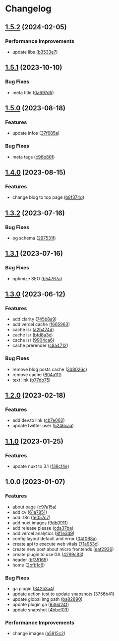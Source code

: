 # Changelog

## [1.5.2](https://github.com/gabrielcaiana/website/compare/v1.5.1...v1.5.2) (2024-02-05)


### Performance Improvements

* update libs ([b3533e7](https://github.com/gabrielcaiana/website/commit/b3533e760eca4393e584a0074b3d2286d71998a8))

## [1.5.1](https://github.com/gabrielcaiana/website/compare/v1.5.0...v1.5.1) (2023-10-10)


### Bug Fixes

* meta title ([0a697d5](https://github.com/gabrielcaiana/website/commit/0a697d5d4edbbe2b9f5548535abd49a7d8f154fb))

## [1.5.0](https://github.com/gabrielcaiana/website/compare/v1.4.0...v1.5.0) (2023-08-18)


### Features

* update infos ([37f685a](https://github.com/gabrielcaiana/website/commit/37f685a8582138366c63994a25fea55211cc668e))


### Bug Fixes

* meta tags ([c96b80f](https://github.com/gabrielcaiana/website/commit/c96b80f9f41475f2dc68d4d2657117282ab13990))

## [1.4.0](https://github.com/gabrielcaiana/website/compare/v1.3.2...v1.4.0) (2023-08-15)


### Features

* change blog to top page ([b8f374d](https://github.com/gabrielcaiana/website/commit/b8f374d8fc701367247ab8d8700ab4ecfe17e233))

## [1.3.2](https://github.com/gabrielcaiana/website/compare/v1.3.1...v1.3.2) (2023-07-16)


### Bug Fixes

* og schema ([297531f](https://github.com/gabrielcaiana/website/commit/297531f14a96b150b2df090b1efaa2843b77b19c))

## [1.3.1](https://github.com/gabrielcaiana/website/compare/v1.3.0...v1.3.1) (2023-07-16)


### Bug Fixes

* optimize SEO ([b54767a](https://github.com/gabrielcaiana/website/commit/b54767a5a448f2e469d2457a156c41ff3d6d7a0d))

## [1.3.0](https://github.com/gabrielcaiana/website/compare/v1.2.0...v1.3.0) (2023-06-12)


### Features

* add clarity ([745b8a9](https://github.com/gabrielcaiana/website/commit/745b8a92fdfefa1f4c28cd8a530be14c00f88a72))
* add vercel cache ([f665963](https://github.com/gabrielcaiana/website/commit/f665963dfc41a0d1e5ca4531614b43a0f70438ef))
* cache isr ([a2b474d](https://github.com/gabrielcaiana/website/commit/a2b474d60d46bf477fcf3a38bd5c5ad7280e255f))
* cache isr ([bfd8a3e](https://github.com/gabrielcaiana/website/commit/bfd8a3e65cc5bf4d1cfc74088a5e1fd69e946264))
* cache isr ([9904ca6](https://github.com/gabrielcaiana/website/commit/9904ca6fa957759ab59a05cb2857ff68a2aa1da8))
* cache prerender ([c8a4712](https://github.com/gabrielcaiana/website/commit/c8a4712e9e27c31df5a23266e01a171e1ff8fd10))


### Bug Fixes

* remove blog posts cache ([3d8026c](https://github.com/gabrielcaiana/website/commit/3d8026cc45549b4102ae20a488df14e4895850fb))
* remove cache ([804a11f](https://github.com/gabrielcaiana/website/commit/804a11fa6116598c3e7dd8a0cfb42f80284d5d2b))
* text link ([b77db75](https://github.com/gabrielcaiana/website/commit/b77db7559df7d7dc3fab835586f5542cc6791f89))

## [1.2.0](https://github.com/gabrielcaiana/website/compare/v1.1.0...v1.2.0) (2023-02-18)


### Features

* add dev.to link ([cb7e062](https://github.com/gabrielcaiana/website/commit/cb7e062cb6d09693e10858969d8f30989bbf7332))
* update twitter user ([5246caa](https://github.com/gabrielcaiana/website/commit/5246caaab4b9933f051443a0cde5ffbf5de4181d))

## [1.1.0](https://github.com/gabrielcaiana/website/compare/v1.0.0...v1.1.0) (2023-01-25)


### Features

* update nuxt to 3.1 ([f38cf4e](https://github.com/gabrielcaiana/website/commit/f38cf4e5fc476a1ac2c1f5f5e399e69c08e15a1e))

## 1.0.0 (2023-01-07)


### Features

* about page ([c97a15a](https://github.com/gabrielcaiana/website/commit/c97a15a5e4b574928ec870880ad6da2387af8dce))
* add cv ([61a7851](https://github.com/gabrielcaiana/website/commit/61a7851c6a3d90ad45b9ab53964d4ebebe9377fe))
* add i18n ([fe057c7](https://github.com/gabrielcaiana/website/commit/fe057c7364d9656f158dd5c1140c309b54ff29bc))
* add nuxt images ([9db0911](https://github.com/gabrielcaiana/website/commit/9db091105464a840f6c679088bab74bc3b7eb99b))
* add release please ([cda37ba](https://github.com/gabrielcaiana/website/commit/cda37ba078b5a256010c4e3e146d30400432ff46))
* add vercel analytics ([8f1e3d9](https://github.com/gabrielcaiana/website/commit/8f1e3d98c81aefad8fc979accfe29d25433b3cbd))
* config layout default and error ([04f068a](https://github.com/gabrielcaiana/website/commit/04f068a8c5712be5bb2a1ec1877ca1369a38612c))
* create api to execute web vitals ([71a953c](https://github.com/gabrielcaiana/website/commit/71a953c11bfb0539914c53e66c970e165d273e55))
* create new post about micro frontends ([eaf2936](https://github.com/gabrielcaiana/website/commit/eaf2936af3b50eb712bac1ed39d6e0b2f94b6a5d))
* create plugin to use GA ([4299c83](https://github.com/gabrielcaiana/website/commit/4299c835cbca5bb5947ded51c6a618c6d844f37d))
* header ([bf35165](https://github.com/gabrielcaiana/website/commit/bf35165b9a417a58966a911a6b4369ee57aa564e))
* home ([2bfb1c6](https://github.com/gabrielcaiana/website/commit/2bfb1c61d744e216c7e2eae9a58c893e78df1aa2))


### Bug Fixes

* ga plugin ([34253a4](https://github.com/gabrielcaiana/website/commit/34253a45f5bc923590c0e96a7707b0657bc32c25))
* update action test to update snapshots ([3756b41](https://github.com/gabrielcaiana/website/commit/3756b413562f65620c37b18e224b3b89d065a1be))
* update global img path ([ba82890](https://github.com/gabrielcaiana/website/commit/ba82890bda4c26300f4d294bb2f6b05e31a369c0))
* update plugin ga ([936d24f](https://github.com/gabrielcaiana/website/commit/936d24f22435456e82710d4aa3b077d5d93f97dc))
* update snapshot ([4bbef03](https://github.com/gabrielcaiana/website/commit/4bbef030cc32f07fe0399ec3e1b6ce1e3c599d53))


### Performance Improvements

* change images ([a5815c2](https://github.com/gabrielcaiana/website/commit/a5815c2dcedb04bc613aeddd6d8a01e856e5e7b7))
